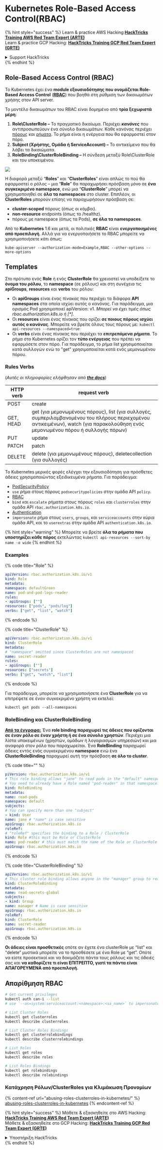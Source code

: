 # Kubernetes Role-Based Access Control(RBAC)

{% hint style="success" %}
Learn & practice AWS Hacking:<img src="../../.gitbook/assets/image (1).png" alt="" data-size="line">[**HackTricks Training AWS Red Team Expert (ARTE)**](https://training.hacktricks.xyz/courses/arte)<img src="../../.gitbook/assets/image (1).png" alt="" data-size="line">\
Learn & practice GCP Hacking: <img src="../../.gitbook/assets/image (2).png" alt="" data-size="line">[**HackTricks Training GCP Red Team Expert (GRTE)**<img src="../../.gitbook/assets/image (2).png" alt="" data-size="line">](https://training.hacktricks.xyz/courses/grte)

<details>

<summary>Support HackTricks</summary>

* Check the [**subscription plans**](https://github.com/sponsors/carlospolop)!
* **Join the** 💬 [**Discord group**](https://discord.gg/hRep4RUj7f) or the [**telegram group**](https://t.me/peass) or **follow** us on **Twitter** 🐦 [**@hacktricks\_live**](https://twitter.com/hacktricks\_live)**.**
* **Share hacking tricks by submitting PRs to the** [**HackTricks**](https://github.com/carlospolop/hacktricks) and [**HackTricks Cloud**](https://github.com/carlospolop/hacktricks-cloud) github repos.

</details>
{% endhint %}

## Role-Based Access Control (RBAC)

Το Kubernetes έχει ένα **module εξουσιοδότησης που ονομάζεται Role-Based Access Control** ([**RBAC**](https://kubernetes.io/docs/reference/access-authn-authz/rbac/)) που βοηθά στη ρύθμιση των δικαιωμάτων χρήσης στον API server.

Το μοντέλο δικαιωμάτων του RBAC είναι δομημένο από **τρία ξεχωριστά μέρη**:

1. **Role\ClusterRole ­–** Το πραγματικό δικαίωμα. Περιέχει _**κανόνες**_ που αντιπροσωπεύουν ένα σύνολο δικαιωμάτων. Κάθε κανόνας περιέχει [πόρους](https://kubernetes.io/docs/reference/kubectl/overview/#resource-types) και [ρήματα](https://kubernetes.io/docs/reference/access-authn-authz/authorization/#determine-the-request-verb). Το ρήμα είναι η ενέργεια που θα εφαρμοστεί στον πόρο.
2. **Subject (Χρήστης, Ομάδα ή ServiceAccount) –** Το αντικείμενο που θα λάβει τα δικαιώματα.
3. **RoleBinding\ClusterRoleBinding –** Η σύνδεση μεταξύ Role\ClusterRole και του υποκειμένου.

![](https://www.cyberark.com/wp-content/uploads/2018/12/rolebiding\_serviceaccount\_and\_role-1024x551.png)

Η διαφορά μεταξύ “**Roles**” και “**ClusterRoles**” είναι απλώς το πού θα εφαρμοστεί ο ρόλος – μια “**Role**” θα παραχωρήσει πρόσβαση μόνο σε **ένα** **συγκεκριμένο** **namespace**, ενώ μια “**ClusterRole**” μπορεί να χρησιμοποιηθεί σε **όλα τα namespaces** στο cluster. Επιπλέον, οι **ClusterRoles** μπορούν επίσης να παραχωρήσουν πρόσβαση σε:

* **cluster-scoped** πόρους (όπως οι κόμβοι).
* **non-resource** endpoints (όπως το /healthz).
* πόρους με namespace (όπως τα Pods), **σε όλα τα namespaces**.

Από το **Kubernetes** 1.6 και μετά, οι πολιτικές **RBAC** είναι **ενεργοποιημένες από προεπιλογή**. Αλλά για να ενεργοποιήσετε το RBAC μπορείτε να χρησιμοποιήσετε κάτι όπως:
```
kube-apiserver --authorization-mode=Example,RBAC --other-options --more-options
```
## Templates

Στο πρότυπο ενός **Role** ή ενός **ClusterRole** θα χρειαστεί να υποδείξετε το **όνομα του ρόλου**, το **namespace** (σε ρόλους) και στη συνέχεια τις **apiGroups**, **resources** και **verbs** του ρόλου:

* Οι **apiGroups** είναι ένας πίνακας που περιέχει τα διάφορα **API namespaces** στα οποία ισχύει αυτός ο κανόνας. Για παράδειγμα, μια ορισμός Pod χρησιμοποιεί apiVersion: v1. _Μπορεί να έχει τιμές όπως rbac.authorization.k8s.io ή \[\*]_.
* Οι **resources** είναι ένας πίνακας που ορίζει **σε ποιους πόρους ισχύει αυτός ο κανόνας**. Μπορείτε να βρείτε όλους τους πόρους με: `kubectl api-resources --namespaced=true`
* Οι **verbs** είναι ένας πίνακας που περιέχει τα **επιτρεπόμενα ρήματα**. Το ρήμα στο Kubernetes ορίζει τον **τύπο ενέργειας** που πρέπει να εφαρμόσετε στον πόρο. Για παράδειγμα, το ρήμα list χρησιμοποιείται κατά συλλογών ενώ το "get" χρησιμοποιείται κατά ενός μεμονωμένου πόρου.

### Rules Verbs

(_Αυτές οι πληροφορίες ελήφθησαν από_ [_**the docs**_](https://kubernetes.io/docs/reference/access-authn-authz/authorization/#determine-the-request-verb))

| HTTP verb | request verb                                                                                                                                                  |
| --------- | ------------------------------------------------------------------------------------------------------------------------------------------------------------- |
| POST      | create                                                                                                                                                        |
| GET, HEAD | get (για μεμονωμένους πόρους), list (για συλλογές, συμπεριλαμβανομένου του πλήρους περιεχομένου αντικειμένων), watch (για παρακολούθηση ενός μεμονωμένου πόρου ή συλλογής πόρων) |
| PUT       | update                                                                                                                                                        |
| PATCH     | patch                                                                                                                                                         |
| DELETE    | delete (για μεμονωμένους πόρους), deletecollection (για συλλογές)                                                                                         |

Το Kubernetes μερικές φορές ελέγχει την εξουσιοδότηση για πρόσθετες άδειες χρησιμοποιώντας εξειδικευμένα ρήματα. Για παράδειγμα:

* [PodSecurityPolicy](https://kubernetes.io/docs/concepts/policy/pod-security-policy/)
* `use` ρήμα στους πόρους `podsecuritypolicies` στην ομάδα API `policy`.
* [RBAC](https://kubernetes.io/docs/reference/access-authn-authz/rbac/#privilege-escalation-prevention-and-bootstrapping)
* `bind` και `escalate` ρήματα στους πόρους `roles` και `clusterroles` στην ομάδα API `rbac.authorization.k8s.io`.
* [Authentication](https://kubernetes.io/docs/reference/access-authn-authz/authentication/)
* `impersonate` ρήμα στους `users`, `groups`, και `serviceaccounts` στην κύρια ομάδα API, και το `userextras` στην ομάδα API `authentication.k8s.io`.

{% hint style="warning" %}
Μπορείτε να βρείτε **όλα τα ρήματα που υποστηρίζει κάθε πόρος** εκτελώντας `kubectl api-resources --sort-by name -o wide`
{% endhint %}

### Examples

{% code title="Role" %}
```yaml
apiVersion: rbac.authorization.k8s.io/v1
kind: Role
metadata:
namespace: defaultGreen
name: pod-and-pod-logs-reader
rules:
- apiGroups: [""]
resources: ["pods", "pods/log"]
verbs: ["get", "list", "watch"]
```
{% endcode %}

{% code title="ClusterRole" %}
```yaml
apiVersion: rbac.authorization.k8s.io/v1
kind: ClusterRole
metadata:
# "namespace" omitted since ClusterRoles are not namespaced
name: secret-reader
rules:
- apiGroups: [""]
resources: ["secrets"]
verbs: ["get", "watch", "list"]
```
{% endcode %}

Για παράδειγμα, μπορείτε να χρησιμοποιήσετε ένα **ClusterRole** για να επιτρέψετε σε έναν συγκεκριμένο χρήστη να εκτελεί:
```
kubectl get pods --all-namespaces
```
### **RoleBinding και ClusterRoleBinding**

[**Από τα έγγραφα:**](https://kubernetes.io/docs/reference/access-authn-authz/rbac/#rolebinding-and-clusterrolebinding) Ένα **role binding παραχωρεί τις άδειες που ορίζονται σε έναν ρόλο σε έναν χρήστη ή σε ένα σύνολο χρηστών**. Περιέχει μια λίστα υποκειμένων (χρηστών, ομάδων ή λογαριασμών υπηρεσιών) και μια αναφορά στον ρόλο που παραχωρείται. Ένα **RoleBinding** παραχωρεί άδειες εντός ενός συγκεκριμένου **namespace** ενώ ένα **ClusterRoleBinding** παραχωρεί αυτή την πρόσβαση **σε όλο το cluster**.

{% code title="" %}
```yaml
piVersion: rbac.authorization.k8s.io/v1
# This role binding allows "jane" to read pods in the "default" namespace.
# You need to already have a Role named "pod-reader" in that namespace.
kind: RoleBinding
metadata:
name: read-pods
namespace: default
subjects:
# You can specify more than one "subject"
- kind: User
name: jane # "name" is case sensitive
apiGroup: rbac.authorization.k8s.io
roleRef:
# "roleRef" specifies the binding to a Role / ClusterRole
kind: Role #this must be Role or ClusterRole
name: pod-reader # this must match the name of the Role or ClusterRole you wish to bind to
apiGroup: rbac.authorization.k8s.io
```
{% endcode %}

{% code title="ClusterRoleBinding" %}
```yaml
apiVersion: rbac.authorization.k8s.io/v1
# This cluster role binding allows anyone in the "manager" group to read secrets in any namespace.
kind: ClusterRoleBinding
metadata:
name: read-secrets-global
subjects:
- kind: Group
name: manager # Name is case sensitive
apiGroup: rbac.authorization.k8s.io
roleRef:
kind: ClusterRole
name: secret-reader
apiGroup: rbac.authorization.k8s.io
```
{% endcode %}

**Οι άδειες είναι προσθετικές** οπότε αν έχετε ένα clusterRole με “list” και “delete” μυστικά μπορείτε να το προσθέσετε με ένα Role με “get”. Οπότε να είστε προσεκτικοί και να δοκιμάζετε πάντα τους ρόλους και τις άδειές σας και **να καθορίζετε τι είναι ΕΠΙΤΡΕΠΤΟ, γιατί τα πάντα είναι ΑΠΑΓΟΡΕΥΜΕΝΑ από προεπιλογή.**

## **Απαρίθμηση RBAC**
```bash
# Get current privileges
kubectl auth can-i --list
# use `--as=system:serviceaccount:<namespace>:<sa_name>` to impersonate a service account

# List Cluster Roles
kubectl get clusterroles
kubectl describe clusterroles

# List Cluster Roles Bindings
kubectl get clusterrolebindings
kubectl describe clusterrolebindings

# List Roles
kubectl get roles
kubectl describe roles

# List Roles Bindings
kubectl get rolebindings
kubectl describe rolebindings
```
### Κατάχρηση Ρόλων/ClusterRoles για Κλιμάκωση Προνομίων

{% content-ref url="abusing-roles-clusterroles-in-kubernetes/" %}
[abusing-roles-clusterroles-in-kubernetes](abusing-roles-clusterroles-in-kubernetes/)
{% endcontent-ref %}

{% hint style="success" %}
Μάθετε & εξασκηθείτε στο AWS Hacking:<img src="../../.gitbook/assets/image (1).png" alt="" data-size="line">[**HackTricks Training AWS Red Team Expert (ARTE)**](https://training.hacktricks.xyz/courses/arte)<img src="../../.gitbook/assets/image (1).png" alt="" data-size="line">\
Μάθετε & εξασκηθείτε στο GCP Hacking: <img src="../../.gitbook/assets/image (2).png" alt="" data-size="line">[**HackTricks Training GCP Red Team Expert (GRTE)**<img src="../../.gitbook/assets/image (2).png" alt="" data-size="line">](https://training.hacktricks.xyz/courses/grte)

<details>

<summary>Υποστήριξη HackTricks</summary>

* Ελέγξτε τα [**σχέδια συνδρομής**](https://github.com/sponsors/carlospolop)!
* **Εγγραφείτε στην** 💬 [**ομάδα Discord**](https://discord.gg/hRep4RUj7f) ή στην [**ομάδα telegram**](https://t.me/peass) ή **ακολουθήστε** μας στο **Twitter** 🐦 [**@hacktricks\_live**](https://twitter.com/hacktricks\_live)**.**
* **Μοιραστείτε κόλπα hacking υποβάλλοντας PRs στα** [**HackTricks**](https://github.com/carlospolop/hacktricks) και [**HackTricks Cloud**](https://github.com/carlospolop/hacktricks-cloud) github repos.

</details>
{% endhint %}
